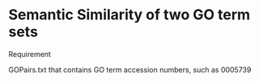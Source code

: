 # Semantic Similarity of two GO term sets
Requirement

GOPairs.txt that contains GO term accession numbers, such as 0005739
